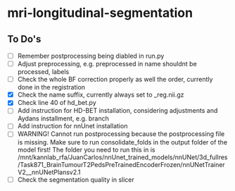 # mri-longitudinal-segmentation

## To Do's
- [ ] Remember postprocessing being diabled in run.py
- [ ] Adjust preprocessing, e.g. preprocessed in name shouldnt be processed, labels
- [ ] Check the whole BF correction properly as well the order, currently done in the registration
- [x] Check the name suffix, currently always set to _reg.nii.gz
- [x] Check line 40 of hd_bet.py
- [ ] Add instruction for HD-BET installation, considering adjustments and Aydans installment, e.g. branch
- [ ] Add instruction for nnUnet installation
- [ ] WARNING! Cannot run postprocessing because the postprocessing file is missing. Make sure to run consolidate_folds in the output folder of the model first! The folder you need to run this in is /mnt/kannlab_rfa/JuanCarlos/nnUnet_trained_models/nnUNet/3d_fullres/Task871_BrainTumourT2PedsPreTrainedEncoderFrozen/nnUNetTrainerV2__nnUNetPlansv2.1
- [ ] Check the segmentation quality in slicer